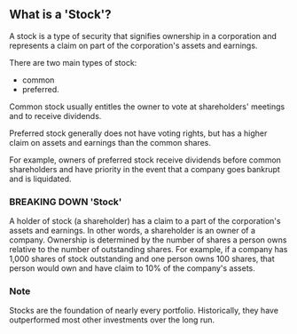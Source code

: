 
## What is a 'Stock'?

A stock is a type of security that signifies ownership in a corporation and represents a claim on part of the corporation's assets and earnings.

There are two main types of stock: 
* common
* preferred. 

Common stock usually entitles the owner to vote at shareholders' meetings and to receive dividends. 

Preferred stock generally does not have voting rights, but has a higher claim on assets and earnings than the common shares. 

For example, owners of preferred stock receive dividends before common shareholders and have priority in the event that a company goes bankrupt and is liquidated.


### BREAKING DOWN 'Stock'

A holder of stock (a shareholder) has a claim to a part of the corporation's assets and earnings. In other words, a shareholder is an owner of a company. Ownership is determined by the number of shares a person owns relative to the number of outstanding shares. For example, if a company has 1,000 shares of stock outstanding and one person owns 100 shares, that person would own and have claim to 10% of the company's assets.

### Note

Stocks are the foundation of nearly every portfolio. Historically, they have outperformed most other investments over the long run.